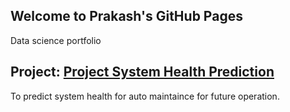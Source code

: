 ## Welcome to Prakash's GitHub Pages
Data science portfolio


## Project: [Project System Health Prediction](https://github.com/prakashvijapur/TestProject) 
<p>   To predict system health for auto maintaince for future operation. <p>
